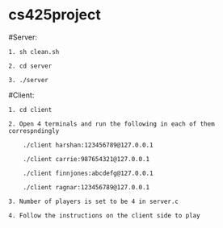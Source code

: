 # cs425project


#Server:
	
	1. sh clean.sh

	2. cd server
	
	3. ./server 


#Client:
	
	1. cd client
	
	2. Open 4 terminals and run the following in each of them correspndingly
	
		./client harshan:123456789@127.0.0.1
	
		./client carrie:987654321@127.0.0.1
	
		./client finnjones:abcdefg@127.0.0.1
	
		./client ragnar:123456789@127.0.0.1
	
	3. Number of players is set to be 4 in server.c
	
	4. Follow the instructions on the client side to play
